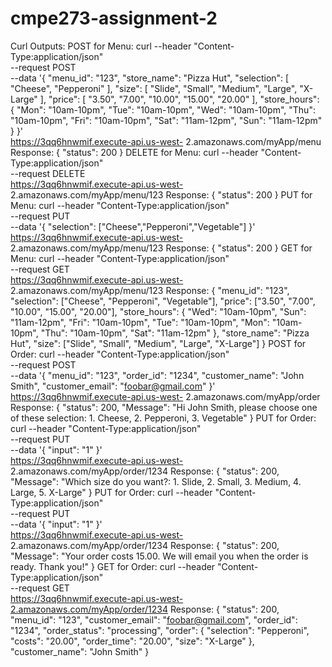 # cmpe273-assignment-2

Curl Outputs:
POST for Menu:
curl --header "Content-Type:application/json" \
--request POST \
--data '{
"menu_id": "123",
"store_name": "Pizza Hut",
"selection": [
"Cheese",
"Pepperoni"
],
"size": [
"Slide", "Small", "Medium", "Large", "X-Large"
],
"price": [
"3.50", "7.00", "10.00", "15.00", "20.00"
],
"store_hours": {
"Mon": "10am-10pm",
"Tue": "10am-10pm",
"Wed": "10am-10pm",
"Thu": "10am-10pm",
"Fri": "10am-10pm",
"Sat": "11am-12pm",
"Sun": "11am-12pm"
}
}' \
https://3qq6hnwmif.execute-api.us-west-
2.amazonaws.com/myApp/menu
Response:
{
"status": 200
}
DELETE for Menu:
curl --header "Content-Type:application/json" \
--request DELETE \
https://3qq6hnwmif.execute-api.us-west-
2.amazonaws.com/myApp/menu/123
Response:
{
"status": 200
}
PUT for Menu:
curl --header "Content-Type:application/json" \
--request PUT \
--data '{
"selection": ["Cheese","Pepperoni","Vegetable"]
}' \
https://3qq6hnwmif.execute-api.us-west-
2.amazonaws.com/myApp/menu/123
Response:
{
"status": 200
}
GET for Menu:
curl --header "Content-Type:application/json" \
--request GET \
https://3qq6hnwmif.execute-api.us-west-
2.amazonaws.com/myApp/menu/123
Response:
{
"menu_id": "123",
"selection": ["Cheese", "Pepperoni", "Vegetable"],
"price": ["3.50", "7.00", "10.00", "15.00", "20.00"],
"store_hours": {
"Wed": "10am-10pm",
"Sun": "11am-12pm",
"Fri": "10am-10pm",
"Tue": "10am-10pm",
"Mon": "10am-10pm",
"Thu": "10am-10pm",
"Sat": "11am-12pm"
},
"store_name": "Pizza Hut",
"size": ["Slide", "Small", "Medium", "Large", "X-Large"]
}
POST for Order:
curl --header "Content-Type:application/json" \
--request POST \
--data '{
"menu_id": "123",
"order_id": "1234",
"customer_name": "John Smith",
"customer_email": "foobar@gmail.com"
}' \
https://3qq6hnwmif.execute-api.us-west-
2.amazonaws.com/myApp/order
Response:
{
"status": 200,
"Message": "Hi John Smith, please choose one of these
selection: 1. Cheese, 2. Pepperoni, 3. Vegetable"
}
PUT for Order:
curl --header "Content-Type:application/json" \
--request PUT \
--data '{
"input": "1"
}' \
https://3qq6hnwmif.execute-api.us-west-
2.amazonaws.com/myApp/order/1234
Response:
{
"status": 200,
"Message": "Which size do you want?: 1. Slide, 2. Small, 3.
Medium, 4. Large, 5. X-Large"
}
PUT for Order:
curl --header "Content-Type:application/json" \
--request PUT \
--data '{
"input": "1"
}' \
https://3qq6hnwmif.execute-api.us-west-
2.amazonaws.com/myApp/order/1234
Response:
{
"status": 200,
"Message": "Your order costs 15.00. We will email you when the
order is ready. Thank you!"
}
GET for Order:
curl --header "Content-Type:application/json" \
--request GET \
https://3qq6hnwmif.execute-api.us-west-2.amazonaws.com/myApp/order/1234
Response:
{
"status": 200,
"menu_id": "123",
"customer_email": "foobar@gmail.com",
"order_id": "1234",
"order_status": "processing",
"order": {
"selection": "Pepperoni",
"costs": "20.00",
"order_time": "20.00",
"size": "X-Large"
},
"customer_name": "John Smith"
}
